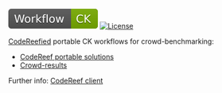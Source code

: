 [![workflow](https://github.com/ctuning/ck-guide-images/blob/master/ck-workflow.svg)](https://github.com/ctuning/ck)
[![License](https://img.shields.io/badge/License-BSD%203--Clause-blue.svg)](https://opensource.org/licenses/BSD-3-Clause)

[CodeReefied](https://codereef.ai) portable CK workflows for crowd-benchmarking:
* [CodeReef portable solutions](https://codereef.ai/portal/c/cr-solution)
* [Crowd-results](https://codereef.ai/portal/search/?q=%22reproduced-results%22)

Further info: [CodeReef client](https://github.com/codereef-ai/client)
